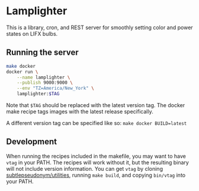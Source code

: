 # Lamplighter

This is a library, cron, and REST server for smoothly setting color and power states on LIFX bulbs. 

## Running the server

```bash
make docker
docker run \
	--name lamplighter \
	--publish 9000:9000 \
	--env "TZ=America/New_York" \
	lamplighter:$TAG
```
Note that `$TAG` should be replaced with the latest version tag. The docker make recipe tags images with the latest release specifically.

A different version tag can be specified like so:
`make docker BUILD=latest`

## Development

When running the recipes included in the makefile, you may want to have `vtag` in your PATH. The recipes will work without it, but the resulting binary will not include version information. You can get `vtag` by cloning [subtlepseudonym/utilities](https://github.com/subtlepseudonym/utilities), running `make build`, and copying `bin/vtag` into your PATH.
